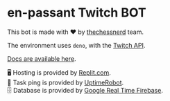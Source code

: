 
# en-passant Twitch BOT

This bot is made with ❤️ by [thechessnerd](https://www.instagram.com/thechessnerd/) team.

The environment uses `deno`, with the [Twitch API](https://dev.twitch.tv/docs/api/).

[Docs are available here](https://doc.deno.land/https://deno.land/x/discordeno@13.0.0-rc45/mod.ts).

🖥 Hosting is provided by [Replit.com](https://replit.com/).\
🏓 Task ping is provided by [UptimeRobot](https://uptimerobot.com).\
🗄 Database is provided by [Google Real Time Firebase](https://console.firebase.google.com/u/0/).
